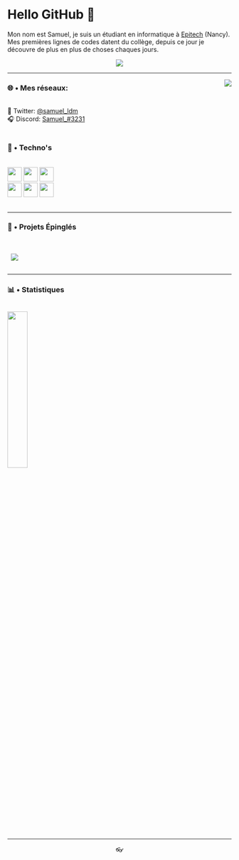 # Hello GitHub 👋


Mon nom est Samuel, je suis un étudiant en informatique à [Epitech](https://www.epitech.eu/) (Nancy). Mes premières lignes de codes datent du collège, depuis ce jour je découvre de plus en plus de choses chaques jours.

<p align="center">
	<a align="center" href="https://spotify-github-profile.vercel.app/api/view?uid=21uqbv5ph3x35x7sbim6cvnsq&redirect=true">
		<img align="center" src="https://spotify-github-profile.vercel.app/api/view?uid=21uqbv5ph3x35x7sbim6cvnsq&cover_image=true&theme=novatorem&bar_color=53b14f&bar_color_cover=true" />
	</a>
</p>

---

<a  href="https://discord.com/users/239654425424035840">
	<img  src="https://lanyard.cnrad.dev/api/239654425424035840?hideTimestamp=true&idleMessage=Probably%20sleeping%20💤" align="right" />
</a>

### 🌐 • Mes réseaux:

<br />
🐤 Twitter: <a href="https://twitter.com/samuel_ldm">@samuel_ldm</a> <br />
🎧 Discord: <a href="https://discord.com/users/239654425424035840">Samuel_#3231</a> <br />
<br />

### 🔧 • Techno's

<br />
<div>
	<img width="32px" src="https://cdn.jsdelivr.net/gh/devicons/devicon/icons/javascript/javascript-plain.svg" />
	<img width="32px" src="https://cdn.jsdelivr.net/gh/devicons/devicon/icons/java/java-original.svg" />
	<img width="32px" src="https://cdn.jsdelivr.net/gh/devicons/devicon/icons/c/c-plain.svg" />
	<br />
	<img width="32px" src="https://cdn.jsdelivr.net/gh/devicons/devicon/icons/react/react-original.svg" />
	<img width="32px" src="https://cdn.jsdelivr.net/gh/devicons/devicon/icons/discordjs/discordjs-original.svg" />
	<img width="32px" src="https://cdn.jsdelivr.net/gh/devicons/devicon/icons/linux/linux-original.svg" />
</div>
<br />

---

### 📌 • Projets Épinglés

<br />
<a href="https://github.com/samldm/Website/">
  <img align="center" style="margin:1rem 0.5rem" src="https://github-readme-stats.vercel.app/api/pin/?username=samldm&repo=Website&theme=dracula" />
</a>
<br />

---

### 📊 • Statistiques

<br />
<div>
	<img width="30%" src="https://github-readme-stats.vercel.app/api/top-langs/?username=samldm&theme=dracula" />
	<!--<img width="45%" src="https://github-readme-stats.vercel.app/api?username=samldm&show_icons=true&theme=dracula" />-->
</div>

---

<p align="center">
   👓
</p>
